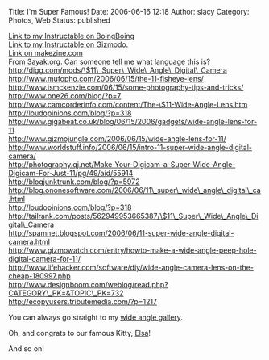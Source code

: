 Title: I'm Super Famous!
Date: 2006-06-16 12:18
Author: slacy
Category: Photos, Web
Status: published

[Link to my Instructable on
BoingBoing](http://www.boingboing.net/2006/06/14/howto_use_a_peephole.html)  
[Link to my Instructable on
Gizmodo.](http://gizmodo.com/gadgets/gadgets/wide-angle-lens-for-11-180934.php)  
[Link on
makezine.com](http://www.makezine.com/blog/archive/2006/06/11_super_wide_angle_digital_ca.html?CMP=OTC-0D6B48984890)  
[From 3ayak.org. Can someone tell me what language this
is?](http://www.3ayak.org/yazi/11-a-uzak-acili-dijital)  
http://digg.com/mods/\$11\_Super\_Wide\_Angle\_Digital\_Camera  
http://www.mufopho.com/2006/06/15/the-11-fisheye-lens/  
http://www.ismckenzie.com/06/15/some-photography-tips-and-tricks/  
http://www.one26.com/blog/?p=7  
http://www.camcorderinfo.com/content/The-\$11-Wide-Angle-Lens.htm  
http://loudopinions.com/blog/?p=318  
http://www.gigabeat.co.uk/blog/06/15/2006/gadgets/wide-angle-lens-for-11  
http://www.gizmojungle.com/2006/06/15/wide-angle-lens-for-11/  
http://www.worldstuff.info/2006/06/15/intro-11-super-wide-angle-digital-camera/  
http://photography.qj.net/Make-Your-Digicam-a-Super-Wide-Angle-Digicam-For-Just-11/pg/49/aid/55914  
http://blogjunktrunk.com/blog/?p=5972  
http://blog.ononesoftware.com/2006/06/11\_super\_wide\_angle\_digital\_ca.html  
http://loudopinions.com/blog/?p=318  
http://tailrank.com/posts/562949953665387/\$11\_Super\_Wide\_Angle\_Digital\_Camera  
http://spamnet.blogspot.com/2006/06/11-super-wide-angle-digital-camera.html  
http://www.gizmowatch.com/entry/howto-make-a-wide-angle-peep-hole-digital-camera-for-11/  
http://www.lifehacker.com/software/diy/wide-angle-camera-lens-on-the-cheap-180997.php  
http://www.designboom.com/weblog/read.php?CATEGORY\_PK=&TOPIC\_PK=732  
http://ecopyusers.tributemedia.com/?p=1217

You can always go straight to my [wide angle
gallery](http://slacy.com/gallery/v/2006/wide_angle/).

Oh, and congrats to our famous Kitty,
[Elsa](http://slacy.com/gallery/v/2005/album194/img_4880.jpg.html)!

And so on!
